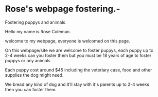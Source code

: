 # Rose's webpage fostering.-
Fostering puppys and animals.

Hello my name is Rose Coleman.

welcome to my webpage, everyone is welcomed on this page.

On this webpage/site we are welcome to foster puppys, each puppy up to 2-4 weeks can you foster them but you must be 18 years of age to foster puppys or any animals.

Each puppy cost around $45 including the veteriary case, food and other supplies the dog might need.

We bread any kind of dog and it'll stay with it's parents up to 2-4 weeks then you can foster them.
